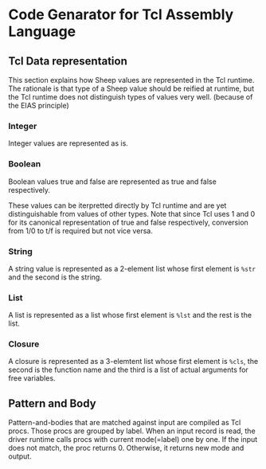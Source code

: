# Code Genarator for Tcl Assembly Language #

## Tcl Data representation ##

This section explains how Sheep values are represented in the Tcl runtime.
The rationale is that type of a Sheep value should be reified at runtime, but
the Tcl runtime does not distinguish types of values very well. (because of the
EIAS principle)

### Integer ###

Integer values are represented as is.

### Boolean ###

Boolean values true and false are represented as true and false respectively.

These values can be iterpretted directly by Tcl runtime and are yet
distinguishable from values of other types.
Note that since Tcl uses 1 and 0 for its canonical representation of true and
false respectively, conversion from 1/0 to t/f is required but not vice versa.

### String ###

A string value is represented as a 2-element list whose first element is `%str`
and the second is the string.

### List ###

A list is represented as a list whose first element is `%lst` and the rest is
the list.

### Closure ###

A closure is represented as a 3-elemtent list whose first element is `%cls`,
the second is the function name and the third is a list of actual arguments for
free variables.

## Pattern and Body ##

Pattern-and-bodies that are matched against input are compiled as Tcl procs.
Those procs are grouped by label. When an input record is read, the driver
runtime calls procs with current mode(=label) one by one. If the input does
not match, the proc returns 0. Otherwise, it returns new mode and output.

